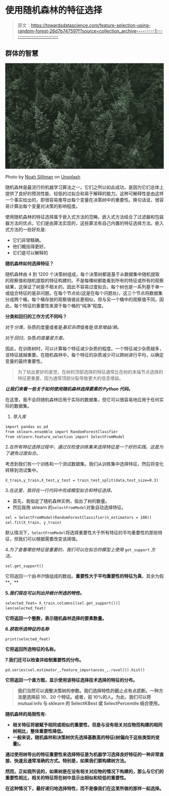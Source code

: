# 使用随机森林的特征选择

> 原文：<https://towardsdatascience.com/feature-selection-using-random-forest-26d7b747597f?source=collection_archive---------1----------------------->

## 群体的智慧

![](img/fb9a46b613c59f1623bcd9c8776363e8.png)

Photo by [Noah Silliman](https://unsplash.com/@noahsilliman?utm_source=medium&utm_medium=referral) on [Unsplash](https://unsplash.com?utm_source=medium&utm_medium=referral)

随机森林是最流行的机器学习算法之一。它们之所以如此成功，是因为它们总体上提供了良好的预测性能、较低的过拟合和易于解释的能力。这种可解释性是由这样一个事实给出的，即很容易推导出每个变量在决策树中的重要性。换句话说，很容易计算出每个变量对决策的影响程度。

使用随机森林的特征选择属于嵌入式方法的范畴。嵌入式方法结合了过滤器和包装器方法的优点。它们是由算法实现的，这些算法有自己内置的特征选择方法。嵌入式方法的一些好处是:

*   它们非常精确。
*   他们概括得更好。
*   它们是可以解释的

**随机森林如何选择特征？**

随机森林由 4 到 1200 个决策树组成，每个决策树都是基于从数据集中随机提取的观察值和随机提取的特征构建的。不是每棵树都能看到所有的特征或所有的观察结果，这保证了树是不相关的，因此不容易过度拟合。每个树也是一系列基于单一或组合特征的是非问题。在每个节点处(这是在每个问题处)，这三个节点将数据集分成两个桶，每个桶存放的观察值彼此更相似，但与另一个桶中的观察值不同。因此，每个特征的重要性来源于每个桶的“纯净”程度。

**分类和回归的工作方式不同吗？**

对于*分类*，杂质的度量或者是*基尼杂质*或者是*信息增益/熵。*

对于*回归*，杂质*的度量是方差。*

因此，在训练树时，可以计算每个特征减少杂质的程度。一个特征减少杂质越多，该特征就越重要。在随机森林中，每个特征的杂质减少可以跨树进行平均，以确定变量的最终重要性。

> 为了给出更好的直觉，在树的顶部选择的特征通常比在树的末端节点选择的特征更重要，因为通常顶部分裂导致更大的信息增益。

***让我们来看一些关于如何使用随机森林选择要素的 Python 代码。***

在这里，我不会将随机森林应用于实际的数据集，但它可以很容易地应用于任何实际的数据集。

1.  *导入库*

```
import pandas as pd
from sklearn.ensemble import RandomForestClassfier
from sklearn.feature_selection import SelectFromModel
```

2.*在所有特征选择过程中，通过仅检查训练集来选择特征是一个好的实践。这是为了避免过度拟合。*

考虑到我们有一个训练和一个测试数据集。我们从训练集中选择特征，然后将变化转移到测试集中。

```
X_train,y_train,X_test,y_test = train_test_split(data,test_size=0.3)
```

3.*在这里，我将在一行代码中完成模型拟合和特征选择。*

*   首先，我指定了随机森林实例，指出了树的数量。
*   然后我用 sklearn 的`selectFromModel`对象自动选择特征。

```
sel = SelectFromModel(RandomForestClassifier(n_estimators = 100))
sel.fit(X_train, y_train)
```

默认情况下，`SelectFromModel`将选择重要性大于所有特征的平均重要性的那些特征，但我们可以根据需要改变该阈值。

4.*为了查看哪些特征是重要的，我们可以在拟合的模型上使用* `get_support` *方法。*

```
sel.get_support()
```

它将返回一个由*布尔*值组成的数组。**重要性大于平均重要性的特征为真**，其余为假**。**

**5.*我们现在可以列出并统计所选的特性。***

```
selected_feat= X_train.columns[(sel.get_support())]
len(selected_feat)
```

**它将返回一个整数，表示随机森林选择的要素数量。**

**6.*获取所选特征的名称***

```
print(selected_feat)
```

**它将返回所选特征的名称。**

**7.我们还可以检查并绘制重要性的分布。**

```
pd.series(sel.estimator_,feature_importances_,.ravel()).hist()
```

**它将返回一个直方图，显示使用该特征选择技术选择的特征的分布。**

> **我们当然可以调整决策树的参数。我们选择特性的截止点有点武断。一种方法是选择前 10、20 个特征。或者，前 10%的人。为此，我们可以将 mutual info 与 sklearn 的 SelectKBest 或 SelectPercentile 结合使用。**

****随机森林的局限性有:****

*   **相关特征将被赋予相同或相似的重要性，但是与没有相关对应物而构建的相同树相比，整体重要性降低。**
*   **一般来说，随机森林和决策树优先选择基数高的特征(树偏向于这些类型的变量)。**

**通过使用树导出的特征重要性来选择特征是为机器学习选择良好特征的一种非常直接、快速且通常准确的方式。特别是，如果我们要构建树方法。**

**然而，正如我所说的，如果树是在没有相关对应物的情况下构建的，那么与它们的重要性相比，相关的特征将在树中显示出相似和较低的重要性。**

**在这种情况下，最好递归地选择特性，而不是像我们在这里所做的那样一起选择。**